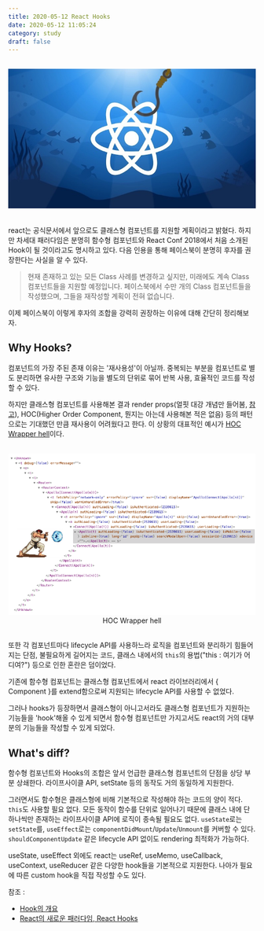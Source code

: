 ```yaml
---
title: 2020-05-12 React Hooks
date: 2020-05-12 11:05:24
category: study
draft: false
---
```


<br>

<div align="center"><img src="./images/051202.jpg" /></div>

<br>

react는 공식문서에서 앞으로도 클래스형 컴포넌트를 지원할 계획이라고 밝혔다. 하지만 차세대 패러다임은 분명히 함수형 컴포넌트와 React Conf 2018에서 처음 소개된 Hook이 될 것이라고도 명시하고 있다. 다음 인용을 통해 페이스북이 분명히 후자를 권장한다는 사실을 알 수 있다.

> 현재 존재하고 있는 모든 Class 사례를 변경하고 싶지만, 미래에도 계속 Class 컴포넌트들을 지원할 예정입니다. 페이스북에서 수만 개의 Class 컴포넌트들을 작성했으며, 그들을 재작성할 계획이 전혀 없습니다.

이제 페이스북이 이렇게 후자의 조합을 강력히 권장하는 이유에 대해 간단히 정리해보자.

## Why Hooks?

컴포넌트의 가장 주된 존재 이유는 '재사용성'이 아닐까. 중복되는 부분을 컴포넌트로 별도 분리하면 유사한 구조와 기능을 별도의 단위로 묶어 반복 사용, 효율적인 코드를 작성할 수 있다.

하지만 클래스형 컴포넌트를 사용해본 결과 render props(얼핏 대강 개념만 들어봄, [참고](https://medium.com/@la.place/react-render-props-pattern-1c53a6b9645c)), HOC(Higher Order Component, 뭔지는 아는데 사용해본 적은 없음) 등의 패턴으로는 기대했던 만큼 재사용이 어려웠다고 한다. 이 상황의 대표적인 예시가 [HOC Wrapper hell](https://medium.com/@jackyef/react-hooks-why-we-should-embrace-it-86e408663ad6)이다.

<br>

<div align="center"><img src="./images/051201.png" />HOC Wrapper hell</div>

<br>

또한 각 컴포넌트마다 lifecycle API를 사용하느라 로직을 컴포넌트와 분리하기 힘들어지는 단점, 불필요하게 길어지는 코드, 클래스 내에서의 `this`의 용법("this : 여기가 어디여?") 등으로 인한 혼란은 덤이었다.

기존에 함수형 컴포넌트는 클래스형 컴포넌트에서 react 라이브러리에서 { Component }를 extend함으로써 지원되는 lifecycle API를 사용할 수 없었다.

그러나 hooks가 등장하면서 클래스형이 아니고서라도 클래스형 컴포넌트가 지원하는 기능들을 'hook'해올 수 있게 되면서 함수형 컴포넌트만 가지고서도 react의 거의 대부분의 기능들을 작성할 수 있게 되었다.

## What's diff?

함수형 컴포넌트와 Hooks의 조합은 앞서 언급한 클래스형 컴포넌트의 단점을 상당 부분 상쇄한다. 라이프사이클 API, setState 등의 동작도 거의 동일하게 지원한다.

그러면서도 함수형은 클래스형에 비해 기본적으로 작성해야 하는 코드의 양이 적다. `this`도 사용할 필요 없다. 모든 동작이 함수를 단위로 일어나기 때문에 클래스 내에 단 하나씩만 존재하는 라이프사이클 API에 로직이 종속될 필요도 없다. `useState`로는 `setState`를, `useEffect`로는 `componentDidMount`/`Update`/`Unmount`를 커버할 수 있다. `shouldComponentUpdate` 같은 lifecycle API 없이도 rendering 최적화가 가능하다.

useState, useEffect 외에도 react는 useRef, useMemo, useCallback, useContext, useReducer 같은 다양한 hook들을 기본적으로 지원한다. 나아가 필요에 따른 custom hook을 직접 작성할 수도 있다.

참조 :

- [Hook의 개요](https://ko.reactjs.org/docs/hooks-intro.html)
- [React의 새로운 패러다임, React Hooks](https://velog.io/@vies00/React-Hooks)
